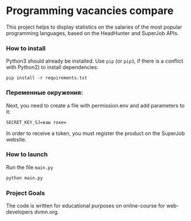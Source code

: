 # Programming vacancies compare

This project helps to display statistics on the salaries of the most popular
programming languages, based on the HeadHunter and SuperJob APIs.

### How to install

Python3 should already be installed. 
Use `pip` (or `pip3`, if there is a conflict with Python2) to install dependencies:
```commandline
pip install -r requirements.txt
```
### Переменные окружения:

Next, you need to create a file with permission.env and add parameters to it:
```commandline
SECRET_KEY_SJ=ваш токен 
```

In order to receive a token, you must register the product on the SuperJob website.

### How to launch

Run the file `main.py`

```python 
python main.py
```

### Project Goals

The code is written for educational purposes on online-course for web-developers dvmn.org.